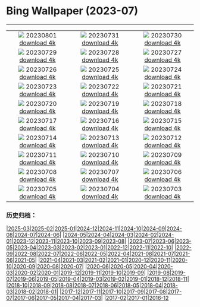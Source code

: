 # Bing Wallpaper (2023-07)
**************
| | | |
|:-:|:-:|:-:|
| ![](https://www.bing.com/th?id=OHR.RockHouse_EN-US1852534234_1920x1080.jpg) 20230801 [download 4k](https://www.bing.com/th?id=OHR.RockHouse_EN-US1852534234_UHD.jpg) | ![](https://www.bing.com/th?id=OHR.PalouseHills_EN-US1737990003_1920x1080.jpg) 20230731 [download 4k](https://www.bing.com/th?id=OHR.PalouseHills_EN-US1737990003_UHD.jpg) | ![](https://www.bing.com/th?id=OHR.TigerIndia_EN-US1594590553_1920x1080.jpg) 20230730 [download 4k](https://www.bing.com/th?id=OHR.TigerIndia_EN-US1594590553_UHD.jpg) |
| ![](https://www.bing.com/th?id=OHR.SanBlasIslands_EN-US1442226155_1920x1080.jpg) 20230729 [download 4k](https://www.bing.com/th?id=OHR.SanBlasIslands_EN-US1442226155_UHD.jpg) | ![](https://www.bing.com/th?id=OHR.ParisLouvre_EN-US2282259448_1920x1080.jpg) 20230728 [download 4k](https://www.bing.com/th?id=OHR.ParisLouvre_EN-US2282259448_UHD.jpg) | ![](https://www.bing.com/th?id=OHR.MangrovePark_EN-US2211111720_1920x1080.jpg) 20230727 [download 4k](https://www.bing.com/th?id=OHR.MangrovePark_EN-US2211111720_UHD.jpg) |
| ![](https://www.bing.com/th?id=OHR.LasLagunas_EN-US2134252350_1920x1080.jpg) 20230726 [download 4k](https://www.bing.com/th?id=OHR.LasLagunas_EN-US2134252350_UHD.jpg) | ![](https://www.bing.com/th?id=OHR.ZebraCousins_EN-US1951215229_1920x1080.jpg) 20230725 [download 4k](https://www.bing.com/th?id=OHR.ZebraCousins_EN-US1951215229_UHD.jpg) | ![](https://www.bing.com/th?id=OHR.TeaEstate_EN-US1720005197_1920x1080.jpg) 20230724 [download 4k](https://www.bing.com/th?id=OHR.TeaEstate_EN-US1720005197_UHD.jpg) |
| ![](https://www.bing.com/th?id=OHR.HammockDay_EN-US1639653297_1920x1080.jpg) 20230723 [download 4k](https://www.bing.com/th?id=OHR.HammockDay_EN-US1639653297_UHD.jpg) | ![](https://www.bing.com/th?id=OHR.BridgeNorway_EN-US1530199433_1920x1080.jpg) 20230722 [download 4k](https://www.bing.com/th?id=OHR.BridgeNorway_EN-US1530199433_UHD.jpg) | ![](https://www.bing.com/th?id=OHR.MoonDayArtemis_EN-US1226397186_1920x1080.jpg) 20230721 [download 4k](https://www.bing.com/th?id=OHR.MoonDayArtemis_EN-US1226397186_UHD.jpg) |
| ![](https://www.bing.com/th?id=OHR.CrescentLake_EN-US1005101872_1920x1080.jpg) 20230720 [download 4k](https://www.bing.com/th?id=OHR.CrescentLake_EN-US1005101872_UHD.jpg) | ![](https://www.bing.com/th?id=OHR.BucerosBicornis_EN-US0841652066_1920x1080.jpg) 20230719 [download 4k](https://www.bing.com/th?id=OHR.BucerosBicornis_EN-US0841652066_UHD.jpg) | ![](https://www.bing.com/th?id=OHR.CavanCastle_EN-US0493721152_1920x1080.jpg) 20230718 [download 4k](https://www.bing.com/th?id=OHR.CavanCastle_EN-US0493721152_UHD.jpg) |
| ![](https://www.bing.com/th?id=OHR.BearHoleBrook_EN-US0278547262_1920x1080.jpg) 20230717 [download 4k](https://www.bing.com/th?id=OHR.BearHoleBrook_EN-US0278547262_UHD.jpg) | ![](https://www.bing.com/th?id=OHR.CastelmazzanoSunrise_EN-US9968041695_1920x1080.jpg) 20230716 [download 4k](https://www.bing.com/th?id=OHR.CastelmazzanoSunrise_EN-US9968041695_UHD.jpg) | ![](https://www.bing.com/th?id=OHR.BlacktipSharks_EN-US9224288033_1920x1080.jpg) 20230715 [download 4k](https://www.bing.com/th?id=OHR.BlacktipSharks_EN-US9224288033_UHD.jpg) |
| ![](https://www.bing.com/th?id=OHR.ZhangyeGeopark_EN-US3229882052_1920x1080.jpg) 20230714 [download 4k](https://www.bing.com/th?id=OHR.ZhangyeGeopark_EN-US3229882052_UHD.jpg) | ![](https://www.bing.com/th?id=OHR.NakupendaBeach_EN-US3130365422_1920x1080.jpg) 20230713 [download 4k](https://www.bing.com/th?id=OHR.NakupendaBeach_EN-US3130365422_UHD.jpg) | ![](https://www.bing.com/th?id=OHR.WorldPopDay_EN-US3018429136_1920x1080.jpg) 20230712 [download 4k](https://www.bing.com/th?id=OHR.WorldPopDay_EN-US3018429136_UHD.jpg) |
| ![](https://www.bing.com/th?id=OHR.SomersetLavender_EN-US0165780359_1920x1080.jpg) 20230711 [download 4k](https://www.bing.com/th?id=OHR.SomersetLavender_EN-US0165780359_UHD.jpg) | ![](https://www.bing.com/th?id=OHR.MoselleRiver_EN-US2499319157_1920x1080.jpg) 20230710 [download 4k](https://www.bing.com/th?id=OHR.MoselleRiver_EN-US2499319157_UHD.jpg) | ![](https://www.bing.com/th?id=OHR.CooperChapel_EN-US2412561000_1920x1080.jpg) 20230709 [download 4k](https://www.bing.com/th?id=OHR.CooperChapel_EN-US2412561000_UHD.jpg) |
| ![](https://www.bing.com/th?id=OHR.CocoaPods_EN-US2252740906_1920x1080.jpg) 20230708 [download 4k](https://www.bing.com/th?id=OHR.CocoaPods_EN-US2252740906_UHD.jpg) | ![](https://www.bing.com/th?id=OHR.KissingPenguins_EN-US9934274722_1920x1080.jpg) 20230707 [download 4k](https://www.bing.com/th?id=OHR.KissingPenguins_EN-US9934274722_UHD.jpg) | ![](https://www.bing.com/th?id=OHR.CorfuBeach_EN-US1955770867_1920x1080.jpg) 20230706 [download 4k](https://www.bing.com/th?id=OHR.CorfuBeach_EN-US1955770867_UHD.jpg) |
| ![](https://www.bing.com/th?id=OHR.EmpireFourth_EN-US1852348146_1920x1080.jpg) 20230705 [download 4k](https://www.bing.com/th?id=OHR.EmpireFourth_EN-US1852348146_UHD.jpg) | ![](https://www.bing.com/th?id=OHR.CoyoteBanff_EN-US9716853560_1920x1080.jpg) 20230704 [download 4k](https://www.bing.com/th?id=OHR.CoyoteBanff_EN-US9716853560_UHD.jpg) | ![](https://www.bing.com/th?id=OHR.HalfwayBoats_EN-US9913306071_1920x1080.jpg) 20230703 [download 4k](https://www.bing.com/th?id=OHR.HalfwayBoats_EN-US9913306071_UHD.jpg) |

### 历史归档：

|[2025-03](/../2025-03/2025-03.md)|[2025-02](/../2025-02/2025-02.md)|[2025-01](/../2025-01/2025-01.md)|[2024-12](/../2024-12/2024-12.md)|[2024-11](/../2024-11/2024-11.md)|[2024-10](/../2024-10/2024-10.md)|[2024-09](/../2024-09/2024-09.md)|[2024-08](/../2024-08/2024-08.md)|[2024-07](/../2024-07/2024-07.md)|[2024-06](/../2024-06/2024-06.md)|
|[2024-05](/../2024-05/2024-05.md)|[2024-04](/../2024-04/2024-04.md)|[2024-03](/../2024-03/2024-03.md)|[2024-02](/../2024-02/2024-02.md)|[2024-01](/../2024-01/2024-01.md)|[2023-12](/../2023-12/2023-12.md)|[2023-11](/../2023-11/2023-11.md)|[2023-10](/../2023-10/2023-10.md)|[2023-09](/../2023-09/2023-09.md)|[2023-08](/../2023-08/2023-08.md)|
|[2023-07](/2023-07.md)|[2023-06](/../2023-06/2023-06.md)|[2023-05](/../2023-05/2023-05.md)|[2023-04](/../2023-04/2023-04.md)|[2023-03](/../2023-03/2023-03.md)|[2023-02](/../2023-02/2023-02.md)|[2023-01](/../2023-01/2023-01.md)|[2022-12](/../2022-12/2022-12.md)|[2022-11](/../2022-11/2022-11.md)|[2022-10](/../2022-10/2022-10.md)|
|[2022-09](/../2022-09/2022-09.md)|[2022-08](/../2022-08/2022-08.md)|[2022-07](/../2022-07/2022-07.md)|[2022-06](/../2022-06/2022-06.md)|[2022-05](/../2022-05/2022-05.md)|[2022-04](/../2022-04/2022-04.md)|[2021-08](/../2021-08/2021-08.md)|[2021-07](/../2021-07/2021-07.md)|[2021-06](/../2021-06/2021-06.md)|[2021-05](/../2021-05/2021-05.md)|
|[2021-04](/../2021-04/2021-04.md)|[2021-03](/../2021-03/2021-03.md)|[2021-02](/../2021-02/2021-02.md)|[2021-01](/../2021-01/2021-01.md)|[2020-12](/../2020-12/2020-12.md)|[2020-11](/../2020-11/2020-11.md)|[2020-10](/../2020-10/2020-10.md)|[2020-09](/../2020-09/2020-09.md)|[2020-08](/../2020-08/2020-08.md)|[2020-07](/../2020-07/2020-07.md)|
|[2020-06](/../2020-06/2020-06.md)|[2020-05](/../2020-05/2020-05.md)|[2020-04](/../2020-04/2020-04.md)|[2020-03](/../2020-03/2020-03.md)|[2020-02](/../2020-02/2020-02.md)|[2020-01](/../2020-01/2020-01.md)|[2019-12](/../2019-12/2019-12.md)|[2019-11](/../2019-11/2019-11.md)|[2019-10](/../2019-10/2019-10.md)|[2019-09](/../2019-09/2019-09.md)|
|[2019-08](/../2019-08/2019-08.md)|[2019-07](/../2019-07/2019-07.md)|[2019-06](/../2019-06/2019-06.md)|[2019-05](/../2019-05/2019-05.md)|[2019-04](/../2019-04/2019-04.md)|[2019-03](/../2019-03/2019-03.md)|[2019-02](/../2019-02/2019-02.md)|[2019-01](/../2019-01/2019-01.md)|[2018-12](/../2018-12/2018-12.md)|[2018-11](/../2018-11/2018-11.md)|
|[2018-10](/../2018-10/2018-10.md)|[2018-09](/../2018-09/2018-09.md)|[2018-08](/../2018-08/2018-08.md)|[2018-07](/../2018-07/2018-07.md)|[2018-06](/../2018-06/2018-06.md)|[2018-05](/../2018-05/2018-05.md)|[2018-04](/../2018-04/2018-04.md)|[2018-03](/../2018-03/2018-03.md)|[2018-02](/../2018-02/2018-02.md)|[2018-01](/../2018-01/2018-01.md)|
|[2017-12](/../2017-12/2017-12.md)|[2017-11](/../2017-11/2017-11.md)|[2017-10](/../2017-10/2017-10.md)|[2017-09](/../2017-09/2017-09.md)|[2017-08](/../2017-08/2017-08.md)|[2017-07](/../2017-07/2017-07.md)|[2017-06](/../2017-06/2017-06.md)|[2017-05](/../2017-05/2017-05.md)|[2017-04](/../2017-04/2017-04.md)|[2017-03](/../2017-03/2017-03.md)|
|[2017-02](/../2017-02/2017-02.md)|[2017-01](/../2017-01/2017-01.md)|[2016-12](/../2016-12/2016-12.md)